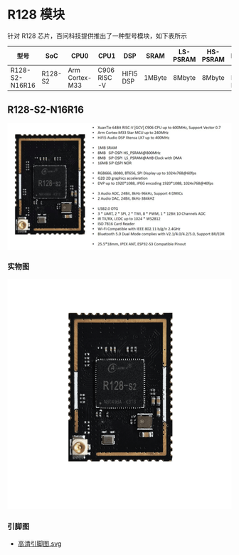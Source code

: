 # R128 模块

针对 R128 芯片，百问科技提供推出了一种型号模块，如下表所示

| 型号                 | SoC     | CPU0           | CPU1        | DSP       | SRAM   | LS-PSRAM | HS-PSRAM | Flash         | DAC                                         |
| -------------------- | ------- | -------------- | ----------- | --------- | ------ | -------- | -------- | ------------- | ------------------------------------------- |
| R128-S2-N16R16 | R128-S2 | Arm Cortex-M33 | C906 RISC-V | HIFI5 DSP | 1MByte | 8Mbyte   | 8Mbyte   | 16M NOR Flash | 2 Audio DAC<br/>LINEOUTLP/N<br/>LINEOUTRP/N |

## R128-S2-N16R16

![R128-S2](assets/post/r128_module/R128-S2.jpg)

### 实物图

![R128mm.png](assets/post/r128_module/1689918006306-r128mm-resized.png)

### 引脚图

- [高清引脚图.svg](https://www.aw-ol.com/downloads?cat=22)
